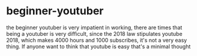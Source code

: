 # beginner-youtuber
the beginner youtuber is very impatient in working, there are times that being a youtuber is very difficult, since the 2018 law stipulates youtube 2018, which makes 4000 hours and 1000 subscribes, it's not a very easy thing. If anyone want to think that youtube is easy that's a minimal thought
